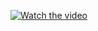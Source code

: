 [![Watch the video](https://img.youtube.com/vi/nyfV-OWfZsY/maxresdefault.jpg)](https://youtu.be/nyfV-OWfZsY&t)
